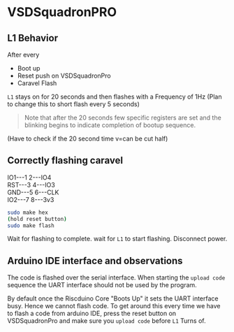 # VSDSquadronPRO

## L1 Behavior

After every

- Boot up
- Reset push on VSDSquadronPro
- Caravel Flash

```L1``` stays on for 20 seconds and then flashes with a Frequency of 1Hz
(Plan to change this to short flash every 5 seconds)

> Note that after the 20 seconds few specific registers are set and the blinking begins to indicate completion of bootup sequence.

(Have to check if the 20 second time v=can be cut half)

## Correctly flashing caravel

 IO1---1 2---IO4 </br>
 RST---3 4---IO3 </br>
 GND---5 6---CLK </br>
 IO2---7 8---3v3

```bash
sudo make hex
(hold reset button)
sudo make flash
```

Wait for flashing to complete.
wait for `L1` to start flashing.
Disconnect power.

## Arduino IDE interface and observations

The code is flashed over the serial interface. When starting the ```upload code``` sequence the UART interface should not be used by the program.

By default once the Riscduino Core "Boots Up" it sets the UART interface busy. Hence we cannot flash code.
To get around this every time we have to flash a code from arduino IDE, press the reset button on VSDSquadronPro and make sure you ```upload code``` before ```L1``` Turns of.
